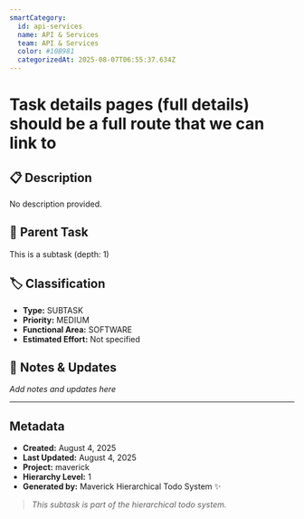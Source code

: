 ```yaml
---
smartCategory:
  id: api-services
  name: API & Services
  team: API & Services
  color: #10B981
  categorizedAt: 2025-08-07T06:55:37.634Z
---
```




# Task details pages (full details) should be a full route that we can link to

## 📋 Description
No description provided.

## 🔗 Parent Task
This is a subtask (depth: 1)

## 🏷️ Classification
- **Type:** SUBTASK
- **Priority:** MEDIUM
- **Functional Area:** SOFTWARE
- **Estimated Effort:** Not specified







## 💬 Notes & Updates
_Add notes and updates here_

---

## Metadata
- **Created:** August 4, 2025
- **Last Updated:** August 4, 2025
- **Project:** maverick
- **Hierarchy Level:** 1
- **Generated by:** Maverick Hierarchical Todo System ✨

> _This subtask is part of the hierarchical todo system._
